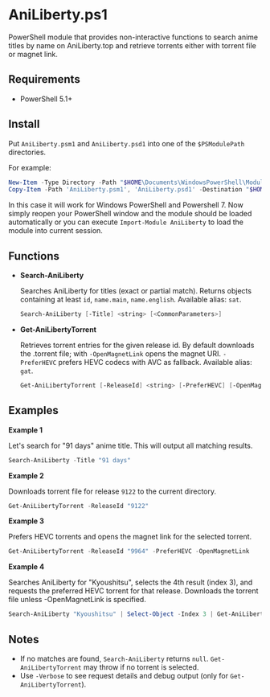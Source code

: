 # AniLiberty.ps1

PowerShell module that provides non-interactive functions to search anime titles by name on AniLiberty.top and retrieve torrents either with torrent file or magnet link.

## Requirements

- PowerShell 5.1+

## Install

Put `AniLiberty.psm1` and `AniLiberty.psd1` into one of the `$PSModulePath` directories.

For example:

```powershell
New-Item -Type Directory -Path "$HOME\Documents\WindowsPowerShell\Modules\AniLiberty" -Force
Copy-Item -Path 'AniLiberty.psm1', 'AniLiberty.psd1' -Destination "$HOME\Documents\WindowsPowerShell\Modules\AniLiberty" -Force
```

In this case it will work for Windows PowerShell and Powershell 7. Now simply reopen your PowerShell window and the module should be loaded automatically or you can execute `Import-Module AniLiberty` to load the module into current session.

## Functions

- **Search-AniLiberty**

  Searches AniLiberty for titles (exact or partial match). Returns objects containing at least `id`, `name.main`, `name.english`. Available alias: `sat`.
  ```powershell
  Search-AniLiberty [-Title] <string> [<CommonParameters>]
  ```

- **Get-AniLibertyTorrent**

  Retrieves torrent entries for the given release id. By default downloads the .torrent file; with `-OpenMagnetLink` opens the magnet URI. `-PreferHEVC` prefers HEVC codecs with AVC as fallback. Available alias: `gat`.

  ```powershell
  Get-AniLibertyTorrent [-ReleaseId] <string> [-PreferHEVC] [-OpenMagnetLink] [<CommonParameters>]
  ```

## Examples

**Example 1**

Let's search for "91 days" anime title. This will output all matching results.

```powershell
Search-AniLiberty -Title "91 days"
```

**Example 2**

Downloads torrent file for release `9122` to the current directory.

```powershell
Get-AniLibertyTorrent -ReleaseId "9122"
```

**Example 3**

Prefers HEVC torrents and opens the magnet link for the selected torrent.

```powershell
Get-AniLibertyTorrent -ReleaseId "9964" -PreferHEVC -OpenMagnetLink
```

**Example 4**

Searches AniLiberty for "Kyoushitsu", selects the 4th result (index 3), and requests the preferred HEVC torrent for that release. Downloads the torrent file unless -OpenMagnetLink is specified.

```powershell
Search-AniLiberty "Kyoushitsu" | Select-Object -Index 3 | Get-AniLibertyTorrent -PreferHEVC
```

## Notes

- If no matches are found, `Search-AniLiberty` returns `null`. `Get-AniLibertyTorrent` may throw if no torrent is selected.
- Use `-Verbose` to see request details and debug output (only for `Get-AniLibertyTorrent`).

